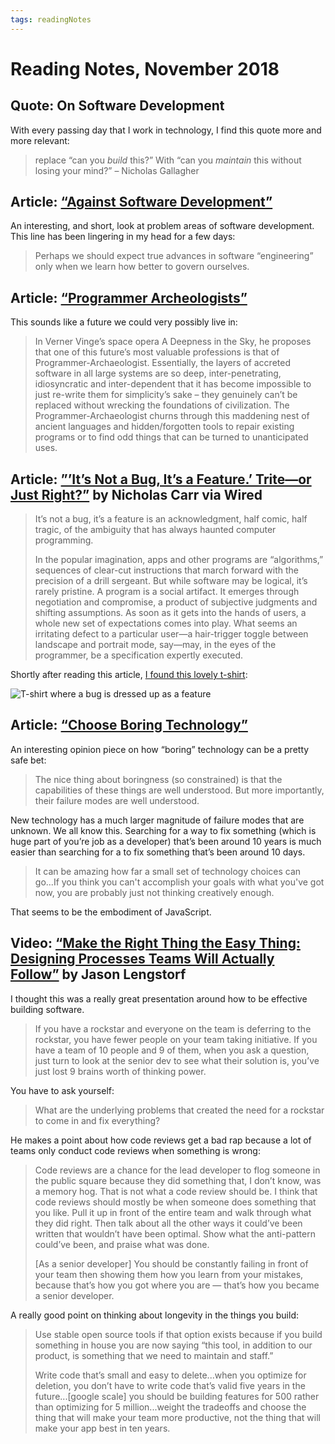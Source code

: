 ```yaml
---
tags: readingNotes
---
```


# Reading Notes, November 2018

## Quote: On Software Development

With every passing day that I work in technology, I find this quote more and more relevant:

> replace “can you _build_ this?” With “can you _maintain_ this without losing your mind?” – Nicholas Gallagher

## Article: [“Against Software Development”](http://www.rntz.net/post/against-software-development.html)

An interesting, and short, look at problem areas of software development. This line has been lingering in my head for a few days:

> Perhaps we should expect true advances in software “engineering” only when we learn how better to govern ourselves.

## Article: [“Programmer Archeologists”](http://lambda-the-ultimate.org/node/4424)

This sounds like a future we could very possibly live in:

> In Verner Vinge’s space opera A Deepness in the Sky, he proposes that one of this future’s most valuable professions is that of Programmer-Archaeologist. Essentially, the layers of accreted software in all large systems are so deep, inter-penetrating, idiosyncratic and inter-dependent that it has become impossible to just re-write them for simplicity’s sake – they genuinely can’t be replaced without wrecking the foundations of civilization. The Programmer-Archaeologist churns through this maddening nest of ancient languages and hidden/forgotten tools to repair existing programs or to find odd things that can be turned to unanticipated uses.

## Article: [”’It’s Not a Bug, It’s a Feature.’ Trite—or Just Right?”](https://www.wired.com/story/its-not-a-bug-its-a-feature/) by Nicholas Carr via Wired

> It’s not a bug, it’s a feature is an acknowledgment, half comic, half tragic, of the ambiguity that has always haunted computer programming.
>
> In the popular imagination, apps and other programs are “algorithms,” sequences of clear-cut instructions that march forward with the precision of a drill sergeant. But while software may be logical, it’s rarely pristine. A program is a social artifact. It emerges through negotiation and compromise, a product of subjective judgments and shifting assumptions. As soon as it gets into the hands of users, a whole new set of expectations comes into play. What seems an irritating defect to a particular user—a hair-trigger ­toggle between landscape and portrait mode, say—may, in the eyes of the programmer, be a specification expertly executed.

Shortly after reading this article, [I found this lovely t-shirt](https://twitter.com/jimniels/status/1064547820496146433):

![T-shirt where a bug is dressed up as a feature](https://pbs.twimg.com/media/DsYIlegU0AAy9wC.jpg)

## Article: [“Choose Boring Technology”](http://mcfunley.com/choose-boring-technology)

An interesting opinion piece on how “boring” technology can be a pretty safe bet:

> The nice thing about boringness (so constrained) is that the capabilities of these things are well understood. But more importantly, their failure modes are well understood.

New technology has a much larger magnitude of failure modes that are unknown. We all know this. Searching for a way to fix something (which is huge part of you’re job as a developer) that’s been around 10 years is much easier than searching for a to fix something that’s been around 10 days.

> It can be amazing how far a small set of technology choices can go...If you think you can't accomplish your goals with what you've got now, you are probably just not thinking creatively enough.

That seems to be the embodiment of JavaScript.

## Video: [“Make the Right Thing the Easy Thing: Designing Processes Teams Will Actually Follow”](https://www.youtube.com/watch?v=xqT8e6_yzLg) by Jason Lengstorf

I thought this was a really great presentation around how to be effective building software.

> If you have a rockstar and everyone on the team is deferring to the rockstar, you have fewer people on your team taking initiative. If you have a team of 10 people and 9 of them, when you ask a question, just turn to look at the senior dev to see what their solution is, you’ve just lost 9 brains worth of thinking power.

You have to ask yourself:

> What are the underlying problems that created the need for a rockstar to come in and fix everything?

He makes a point about how code reviews get a bad rap because a lot of teams only conduct code reviews when something is wrong:

> Code reviews are a chance for the lead developer to flog someone in the public square because they did something that, I don’t know, was a memory hog. That is not what a code review should be. I think that code reviews should mostly be when someone does something that you like. Pull it up in front of the entire team and walk through what they did right. Then talk about all the other ways it could’ve been written that wouldn’t have been optimal. Show what the anti-pattern could’ve been, and praise what was done.
>
> [As a senior developer] You should be constantly failing in front of your team then showing them how you learn from your mistakes, because that’s how you got where you are — that’s how you became a senior developer.

A really good point on thinking about longevity in the things you build:

> Use stable open source tools if that option exists because if you build something in house you are now saying “this tool, in addition to our product, is something that we need to maintain and staff.”
>
> Write code that’s small and easy to delete...when you optimize for deletion, you don’t have to write code that’s valid five years in the future...[google scale] you should be building features for 500 rather than optimizing for 5 million...weight the tradeoffs and choose the thing that will make your team more productive, not the thing that will make your app best in ten years.
